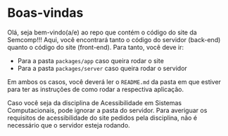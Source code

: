 # Boas-vindas

Olá, seja bem-vindo(a/e) ao repo que contém o código do site da Semcomp!!!
Aqui, você encontrará tanto o código do servidor (back-end) quanto o código do site (front-end). Para tanto, você deve ir:

- Para a pasta `packages/app` caso queira rodar o site
- Para a pasta `packages/server` caso queira rodar o servidor

Em ambos os casos, você deverá ler o `README.md` da pasta em que estiver para ter as instruções de como rodar a respectiva aplicação.

Caso você seja da disciplina de Acessibilidade em Sistemas Computacionais, pode ignorar a pasta do servidor. Para averiguar os requisitos de acessibilidade do site pedidos pela disciplina, não é necessário que o servidor esteja rodando.
